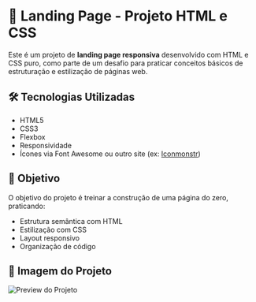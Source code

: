 # 🚀 Landing Page - Projeto HTML e CSS

Este é um projeto de **landing page responsiva** desenvolvido com HTML e CSS puro, como parte de um desafio para praticar conceitos básicos de estruturação e estilização de páginas web.

## 🛠 Tecnologias Utilizadas

- HTML5
- CSS3
- Flexbox
- Responsividade 
- Ícones via Font Awesome ou outro site (ex: [Iconmonstr](https://iconmonstr.com))

## 🎯 Objetivo

O objetivo do projeto é treinar a construção de uma página do zero, praticando:
- Estrutura semântica com HTML
- Estilização com CSS
- Layout responsivo
- Organização de código

## 📸 Imagem do Projeto

![Preview do Projeto](./screenshot.png) <!-- Troque pelo nome da imagem do seu projeto -->

